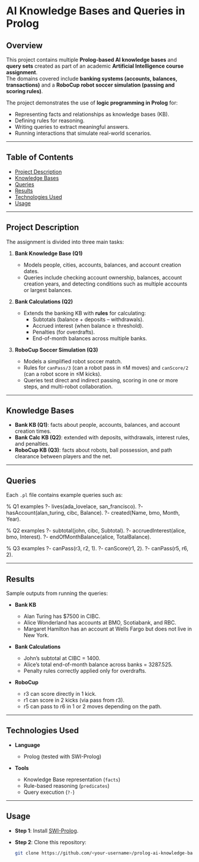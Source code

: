 # AI Knowledge Bases and Queries in Prolog

## Overview

This project contains multiple **Prolog-based AI knowledge bases** and **query sets** created as part of an academic **Artificial Intelligence course assignment**.  
The domains covered include **banking systems (accounts, balances, transactions)** and a **RoboCup robot soccer simulation (passing and scoring rules)**.  

The project demonstrates the use of **logic programming in Prolog** for:  
- Representing facts and relationships as knowledge bases (KB).  
- Defining rules for reasoning.  
- Writing queries to extract meaningful answers.  
- Running interactions that simulate real-world scenarios.  

---

## Table of Contents
- [Project Description](#project-description)
- [Knowledge Bases](#knowledge-bases)
- [Queries](#queries)
- [Results](#results)
- [Technologies Used](#technologies-used)
- [Usage](#usage)

---

## Project Description

The assignment is divided into three main tasks:

1. **Bank Knowledge Base (Q1)**  
   - Models people, cities, accounts, balances, and account creation dates.  
   - Queries include checking account ownership, balances, account creation years, and detecting conditions such as multiple accounts or largest balances.  

2. **Bank Calculations (Q2)**  
   - Extends the banking KB with **rules** for calculating:  
     - Subtotals (balance + deposits – withdrawals).  
     - Accrued interest (when balance ≥ threshold).  
     - Penalties (for overdrafts).  
     - End-of-month balances across multiple banks.  

3. **RoboCup Soccer Simulation (Q3)**  
   - Models a simplified robot soccer match.  
   - Rules for `canPass/3` (can a robot pass in ≤M moves) and `canScore/2` (can a robot score in ≤M kicks).  
   - Queries test direct and indirect passing, scoring in one or more steps, and multi-robot collaboration.  

---

## Knowledge Bases

- **Bank KB (Q1)**: facts about people, accounts, balances, and account creation times.  
- **Bank Calc KB (Q2)**: extended with deposits, withdrawals, interest rules, and penalties.  
- **RoboCup KB (Q3)**: facts about robots, ball possession, and path clearance between players and the net.  

---

## Queries

Each `.pl` file contains example queries such as:

% Q1 examples
?- lives(ada_lovelace, san_francisco).
?- hasAccount(alan_turing, cibc, Balance).
?- created(Name, bmo, Month, Year).

% Q2 examples
?- subtotal(john, cibc, Subtotal).
?- accruedInterest(alice, bmo, Interest).
?- endOfMonthBalance(alice, TotalBalance).

% Q3 examples
?- canPass(r3, r2, 1).
?- canScore(r1, 2).
?- canPass(r5, r6, 2).


---

## Results

Sample outputs from running the queries:

- **Bank KB**  
  - Alan Turing has \$7500 in CIBC.  
  - Alice Wonderland has accounts at BMO, Scotiabank, and RBC.  
  - Margaret Hamilton has an account at Wells Fargo but does not live in New York.  

- **Bank Calculations**  
  - John’s subtotal at CIBC = 1400.  
  - Alice’s total end-of-month balance across banks = 3287.525.  
  - Penalty rules correctly applied only for overdrafts.  

- **RoboCup**  
  - r3 can score directly in 1 kick.  
  - r1 can score in 2 kicks (via pass from r3).  
  - r5 can pass to r6 in 1 or 2 moves depending on the path.  

---

## Technologies Used

- **Language**  
  - Prolog (tested with SWI-Prolog)  

- **Tools**  
  - Knowledge Base representation (`facts`)  
  - Rule-based reasoning (`predicates`)  
  - Query execution (`?-`)  

---

## Usage

- **Step 1**: Install [SWI-Prolog](https://www.swi-prolog.org/).  

- **Step 2**: Clone this repository:
  ```bash
  git clone https://github.com/<your-username>/prolog-ai-knowledge-bases.git
